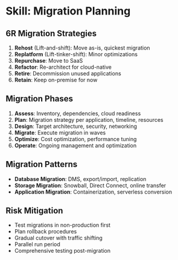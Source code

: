 # Skill: Migration Planning

## 6R Migration Strategies
1. **Rehost** (Lift-and-shift): Move as-is, quickest migration
2. **Replatform** (Lift-tinker-shift): Minor optimizations
3. **Repurchase**: Move to SaaS
4. **Refactor**: Re-architect for cloud-native
5. **Retire**: Decommission unused applications
6. **Retain**: Keep on-premise for now

## Migration Phases
1. **Assess**: Inventory, dependencies, cloud readiness
2. **Plan**: Migration strategy per application, timeline, resources
3. **Design**: Target architecture, security, networking
4. **Migrate**: Execute migration in waves
5. **Optimize**: Cost optimization, performance tuning
6. **Operate**: Ongoing management and optimization

## Migration Patterns
- **Database Migration**: DMS, export/import, replication
- **Storage Migration**: Snowball, Direct Connect, online transfer
- **Application Migration**: Containerization, serverless conversion

## Risk Mitigation
- Test migrations in non-production first
- Plan rollback procedures
- Gradual cutover with traffic shifting
- Parallel run period
- Comprehensive testing post-migration
